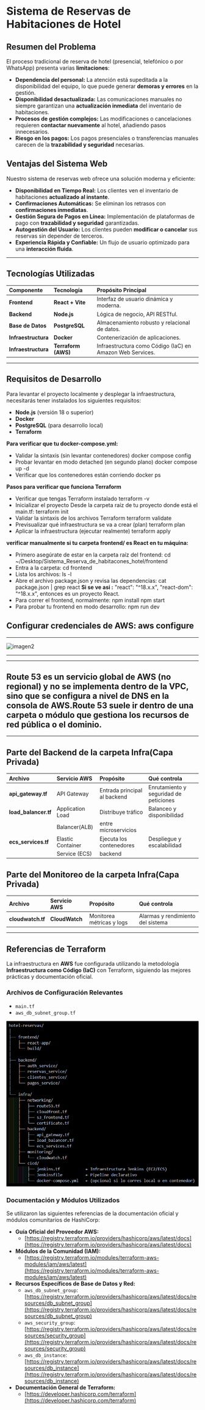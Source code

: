 # Sistema de Reservas de Habitaciones de Hotel

## Resumen del Problema

El proceso tradicional de reserva de hotel (presencial, telefónico o por WhatsApp) presenta varias **limitaciones**:

- **Dependencia del personal:** La atención está supeditada a la disponibilidad del equipo, lo que puede generar **demoras y errores** en la gestión.
- **Disponibilidad desactualizada:** Las comunicaciones manuales no siempre garantizan una **actualización inmediata** del inventario de habitaciones.
- **Procesos de gestión complejos:** Las modificaciones o cancelaciones requieren **contactar nuevamente** al hotel, añadiendo pasos innecesarios.
- **Riesgo en los pagos:** Los pagos presenciales o transferencias manuales carecen de la **trazabilidad y seguridad** necesarias.

## Ventajas del Sistema Web

Nuestro sistema de reservas web ofrece una solución moderna y eficiente:

- **Disponibilidad en Tiempo Real:** Los clientes ven el inventario de habitaciones **actualizado al instante**.
- **Confirmaciones Automáticas:** Se eliminan los retrasos con **confirmaciones inmediatas**.
- **Gestión Segura de Pagos en Línea:** Implementación de plataformas de pago con **trazabilidad y seguridad** garantizadas.
- **Autogestión del Usuario:** Los clientes pueden **modificar o cancelar** sus reservas sin depender de terceros.
- **Experiencia Rápida y Confiable:** Un flujo de usuario optimizado para una **interacción fluida**.

---

## Tecnologías Utilizadas

| Componente          | Tecnología          | Propósito Principal                                       |
| :------------------ | :------------------ | :-------------------------------------------------------- |
| **Frontend**        | **React + Vite**    | Interfaz de usuario dinámica y moderna.                   |
| **Backend**         | **Node.js**         | Lógica de negocio, API RESTful.                           |
| **Base de Datos**   | **PostgreSQL**      | Almacenamiento robusto y relacional de datos.             |
| **Infraestructura** | **Docker**          | Contenerización de aplicaciones.                          |
| **Infraestructura** | **Terraform (AWS)** | Infraestructura como Código (IaC) en Amazon Web Services. |

---

## Requisitos de Desarrollo

Para levantar el proyecto localmente y desplegar la infraestructura, necesitarás tener instalados los siguientes requisitos:

- **Node.js** (versión 18 o superior)
- **Docker**
- **PostgreSQL** (para desarrollo local)
- **Terraform**

**Para verificar que tu docker-compose.yml:**
 - Validar la sintaxis (sin levantar contenedores)
  docker compose config
 - Probar levantar en modo detached (en segundo plano)
  docker compose up -d
 - Verificar que los contenedores están corriendo
  docker ps

**Pasos para verificar que funciona Terraform**
 - Verificar que tengas Terraform instalado
   terraform -v
 - Inicializar el proyecto
  Desde la carpeta raíz de tu proyecto donde está el main.tf:
  terraform init
 - Validar la sintaxis de los archivos Terraform
  terraform validate
 - Previsualizar qué infraestructura se va a crear (plan)
  terraform plan
 - Aplicar la infraestructura (ejecutar realmente)
  terraform apply

**verificar manualmente si tu carpeta frontend/ es React en tu máquina:**
 - Primero asegúrate de estar en la carpeta raíz del frontend:
   cd ~/Desktop/Sistema_Reserva_de_habitacones_hotel/frontend
 - Entra a la carpeta:
   cd frontend
 - Lista los archivos:
   ls -l
 - Abre el archivo package.json y revisa las dependencias:
   cat package.json | grep react
   **Si se ve asi :**
   "react": "^18.x.x",
   "react-dom": "^18.x.x",
   entonces es un proyecto React.
 - Para correr el frontend, normalmente:
   npm install
   npm start
 - Para probar tu frontend en modo desarrollo:
   npm run dev
   
**Configurar credenciales de AWS:**
   aws configure
---
---
<img width="476" height="211" alt="imagen2" src="https://github.com/user-attachments/assets/4a025dbf-3de2-4ee6-985f-b111e4bc12e6" />

---
---
Route 53 es un servicio global de AWS (no regional) y no se implementa dentro de la VPC, sino que se configura a nivel de DNS en la consola de AWS.Route 53 suele ir dentro de una carpeta o módulo que gestiona los recursos de red pública o el dominio.
---
---

## Parte del Backend de la carpeta Infra(Capa Privada)

| Archivo             | Servicio AWS        | Propósito                   |       Qué controla                    |
| :------------------ | :------------------ | :---------------------------| :-------------------------------------|
| **api_gateway.tf**  | API Gateway         | Entrada principal al backend| Enrutamiento y seguridad de peticiones|
| **load_balancer.tf**| Application Load    | Distribuye tráfico          | Balanceo y disponibilidad             |
|                     |  Balancer(ALB)      | entre microservicios        |                                       |
| **ecs_services.tf** | Elastic Container   |Ejecuta los contenedores     | Despliegue y escalabilidad            |
|                     | Service (ECS)       |backend                      |                                       |

## Parte del Monitoreo de la carpeta Infra(Capa Privada)

| Archivo             | Servicio AWS        | Propósito                   |       Qué controla                    |
| :------------------ | :------------------ | :---------------------------| :-------------------------------------|
| **cloudwatch.tf**   | **CloudWatch**      |Monitorea métricas y logs    |  Alarmas y rendimiento del sistema    |                       

---
## Referencias de Terraform

La infraestructura en **AWS** fue configurada utilizando la metodología **Infraestructura como Código (IaC)** con Terraform, siguiendo las mejores prácticas y documentación oficial.

### Archivos de Configuración Relevantes

- `main.tf`
- `aws_db_subnet_group.tf`

![alt text](image.png)

### Documentación y Módulos Utilizados

Se utilizaron las siguientes referencias de la documentación oficial y módulos comunitarios de HashiCorp:

- **Guía Oficial del Proveedor AWS:**
  - [https://registry.terraform.io/providers/hashicorp/aws/latest/docs](https://registry.terraform.io/providers/hashicorp/aws/latest/docs)
- **Módulos de la Comunidad (IAM):**
  - [https://registry.terraform.io/modules/terraform-aws-modules/iam/aws/latest](https://registry.terraform.io/modules/terraform-aws-modules/iam/aws/latest)
- **Recursos Específicos de Base de Datos y Red:**
  - `aws_db_subnet_group`: [https://registry.terraform.io/providers/hashicorp/aws/latest/docs/resources/db_subnet_group](https://registry.terraform.io/providers/hashicorp/aws/latest/docs/resources/db_subnet_group)
  - `aws_security_group`: [https://registry.terraform.io/providers/hashicorp/aws/latest/docs/resources/security_group](https://registry.terraform.io/providers/hashicorp/aws/latest/docs/resources/security_group)
  - `aws_db_instance`: [https://registry.terraform.io/providers/hashicorp/aws/latest/docs/resources/db_instance](https://registry.terraform.io/providers/hashicorp/aws/latest/docs/resources/db_instance)
- **Documentación General de Terraform:**
  - [https://developer.hashicorp.com/terraform](https://developer.hashicorp.com/terraform)

